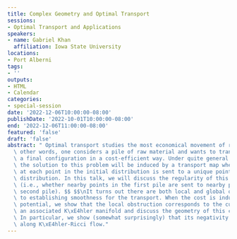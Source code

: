 ```yaml
---
title: Complex Geometry and Optimal Transport
sessions:
- Optimal Transport and Applications
speakers:
- name: Gabriel Khan
  affiliation: Iowa State University
locations:
- Port Alberni
tags:
- ''
outputs:
- HTML
- Calendar
categories:
- special-session
date: '2022-12-06T10:00:00-08:00'
publishDate: '2022-10-01T10:00:00-08:00'
end: '2022-12-06T11:00:00-08:00'
featured: 'false'
draft: 'false'
abstract: " Optimal transport studies the most economical movement of resources. In\
  \ other words, one considers a pile of raw material and wants to transport it to\
  \ a final configuration in a cost-efficient way. Under quite general assumptions,\
  \ the solution to this problem will be induced by a transport map where the mass\
  \ at each point in the initial distribution is sent to a unique point in the target\
  \ distribution. In this talk, we will discuss the regularity of this transport map\
  \ (i.e., whether nearby points in the first pile are sent to nearby points in the\
  \ second pile). $$ $$\nIt turns out there are both local and global obstructions\
  \ to establishing smoothness for the transport. When the cost is induced by a convex\
  \ potential, we show that the local obstruction corresponds to the curvature of\
  \ an associated K\xE4hler manifold and discuss the geometry of this curvature tensor.\
  \ In particular, we show (somewhat surprisingly) that its negativity is preserved\
  \ along K\xE4hler-Ricci flow."
---
```

